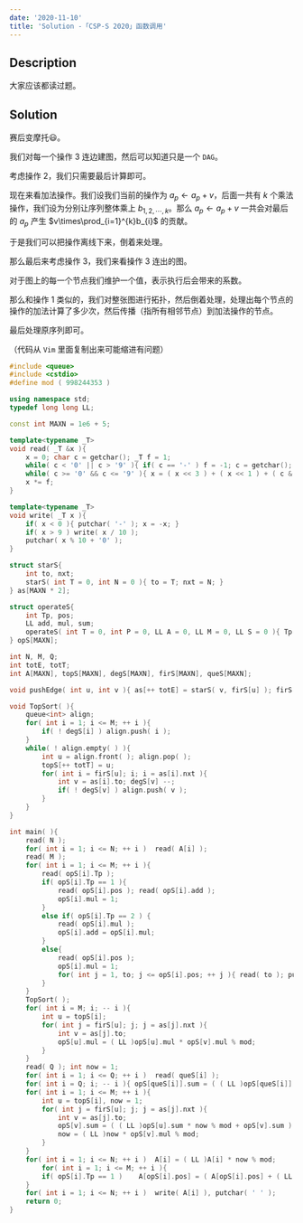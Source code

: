 ```yaml
---
date: '2020-11-10'
title: 'Solution -「CSP-S 2020」函数调用'
---
```


## Description

大家应该都读过题。

## Solution

赛后变摩托😃。

我们对每一个操作 $3$ 连边建图，然后可以知道只是一个 $\texttt{DAG}$。

考虑操作 $2$，我们只需要最后计算即可。

现在来看加法操作。我们设我们当前的操作为 $a_{p}\leftarrow a_{p}+v$，后面一共有 $k$ 个乘法操作，我们设为分别让序列整体乘上 $b_{1,2,\cdots,k}$。那么 $a_{p}\leftarrow a_{p}+v$ 一共会对最后的 $a_{p}$ 产生 $v\times\prod_{i=1}^{k}b_{i}$ 的贡献。

于是我们可以把操作离线下来，倒着来处理。

那么最后来考虑操作 $3$，我们来看操作 $3$ 连出的图。

对于图上的每一个节点我们维护一个值，表示执行后会带来的系数。

那么和操作 $1$ 类似的，我们对整张图进行拓扑，然后倒着处理，处理出每个节点的操作的加法计算了多少次，然后传播（指所有相邻节点）到加法操作的节点。

最后处理原序列即可。

（代码从 $\texttt{Vim}$ 里面复制出来可能缩进有问题）

```cpp
#include <queue>
#include <cstdio>
#define mod ( 998244353 )

using namespace std;
typedef long long LL;

const int MAXN = 1e6 + 5;

template<typename _T>
void read( _T &x ){
    x = 0; char c = getchar(); _T f = 1;
    while( c < '0' || c > '9' ){ if( c == '-' )	f = -1; c = getchar(); }
    while( c >= '0' && c <= '9' ){ x = ( x << 3 ) + ( x << 1 ) + ( c & 15 ); c = getchar(); }
    x *= f;
}

template<typename _T>
void write( _T x ){
    if( x < 0 ){ putchar( '-' ); x = -x; }
    if( x > 9 )	write( x / 10 );
    putchar( x % 10 + '0' );
}

struct starS{
    int to, nxt;
    starS( int T = 0, int N = 0 ){ to = T; nxt = N; }
} as[MAXN * 2];

struct operateS{
    int Tp, pos;
    LL add, mul, sum;
    operateS( int T = 0, int P = 0, LL A = 0, LL M = 0, LL S = 0 ){ Tp = T; pos = P; add = A; mul = M; sum = S; }
} opS[MAXN];

int N, M, Q;
int totE, totT;
int A[MAXN], topS[MAXN], degS[MAXN], firS[MAXN], queS[MAXN];

void pushEdge( int u, int v ){ as[++ totE] = starS( v, firS[u] ); firS[u] = totE; }

void TopSort( ){
    queue<int> align;
    for( int i = 1; i <= M; ++ i ){
		if( ! degS[i] )	align.push( i );
    }
    while( ! align.empty( ) ){
		int u = align.front( ); align.pop( );
		topS[++ totT] = u;
		for( int i = firS[u]; i; i = as[i].nxt ){
		    int v = as[i].to; degS[v] --;
		    if( ! degS[v] ) align.push( v );
		}
    }
}

int main( ){
    read( N );
    for( int i = 1; i <= N; ++ i )  read( A[i] );
    read( M );
    for( int i = 1; i <= M; ++ i ){
		read( opS[i].Tp );
		if( opS[i].Tp == 1 ){
		    read( opS[i].pos ); read( opS[i].add );
		    opS[i].mul = 1;
		}
		else if( opS[i].Tp == 2 ) {
		    read( opS[i].mul );
		    opS[i].add = opS[i].mul;
		}
		else{
		    read( opS[i].pos );
		    opS[i].mul = 1;
		    for( int j = 1, to; j <= opS[i].pos; ++ j ){ read( to ); pushEdge( i, to ); degS[to] ++; }
		}
    }
    TopSort( );
    for( int i = M; i; -- i ){
		int u = topS[i];
		for( int j = firS[u]; j; j = as[j].nxt ){
		    int v = as[j].to;
		    opS[u].mul = ( LL )opS[u].mul * opS[v].mul % mod;
		}
    }
    read( Q ); int now = 1;
    for( int i = 1; i <= Q; ++ i )  read( queS[i] );
    for( int i = Q; i; -- i ){ opS[queS[i]].sum = ( ( LL )opS[queS[i]].sum + now ) % mod; now = ( LL )now * opS[queS[i]].mul % mod; }
    for( int i = 1; i <= M; ++ i ){
		int u = topS[i], now = 1;
		for( int j = firS[u]; j; j = as[j].nxt ){
		    int v = as[j].to;
		    opS[v].sum = ( ( LL )opS[u].sum * now % mod + opS[v].sum ) % mod;
		    now = ( LL )now * opS[v].mul % mod;
		}
    }
    for( int i = 1; i <= N; ++ i )  A[i] = ( LL )A[i] * now % mod;
	    for( int i = 1; i <= M; ++ i ){
		if( opS[i].Tp == 1 )	A[opS[i].pos] = ( A[opS[i].pos] + ( LL )opS[i].add * opS[i].sum % mod ) % mod;
    }
    for( int i = 1; i <= N; ++ i )  write( A[i] ), putchar( ' ' );
    return 0;
}
```